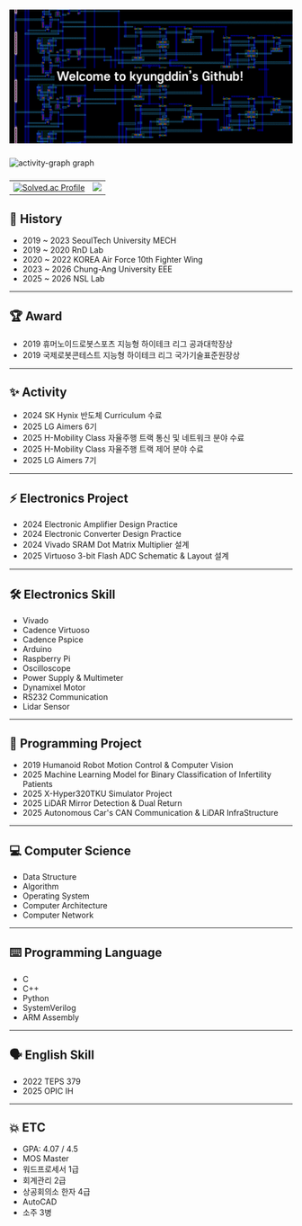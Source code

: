 ###
<div align="center">
  <img src="https://github.com/kyungddin/kyungddin/blob/main/github_front.png" />
</div>

###


<img src="https://github-readme-activity-graph.vercel.app/graph?username=kyungddin&radius=16&theme=github-compact&area=true&order=5" height="300" alt="activity-graph graph"  />


###

<div align="center">

<table>
  <tr>
    <td>
      <a href="https://solved.ac/kyungddin">
        <img src="http://mazassumnida.wtf/api/v2/generate_badge?boj=kyungddin" alt="Solved.ac Profile"/>
      </a>
    </td>
    <td>
      <img src="http://mazandi.herokuapp.com/api?handle=kyungddin&theme=dark"/>
    </td>
  </tr>
</table>

</div>

## 🚩 History
- 2019 ~ 2023 SeoulTech University MECH  
- 2019 ~ 2020 RnD Lab  
- 2020 ~ 2022 KOREA Air Force 10th Fighter Wing  
- 2023 ~ 2026 Chung-Ang University EEE  
- 2025 ~ 2026 NSL Lab  

---

## 🏆 Award
- 2019 휴머노이드로봇스포츠 지능형 하이테크 리그 공과대학장상  
- 2019 국제로봇콘테스트 지능형 하이테크 리그 국가기술표준원장상  

---

## ✨ Activity
- 2024 SK Hynix 반도체 Curriculum 수료  
- 2025 LG Aimers 6기  
- 2025 H-Mobility Class 자율주행 트랙 통신 및 네트워크 분야 수료  
- 2025 H-Mobility Class 자율주행 트랙 제어 분야 수료  
- 2025 LG Aimers 7기  

---

## ⚡ Electronics Project
- 2024 Electronic Amplifier Design Practice  
- 2024 Electronic Converter Design Practice  
- 2024 Vivado SRAM Dot Matrix Multiplier 설계  
- 2025 Virtuoso 3-bit Flash ADC Schematic & Layout 설계  

---

## 🛠️ Electronics Skill
- Vivado  
- Cadence Virtuoso  
- Cadence Pspice  
- Arduino  
- Raspberry Pi  
- Oscilloscope  
- Power Supply & Multimeter  
- Dynamixel Motor  
- RS232 Communication  
- Lidar Sensor  

---

## 📑 Programming Project
- 2019 Humanoid Robot Motion Control & Computer Vision  
- 2025 Machine Learning Model for Binary Classification of Infertility Patients  
- 2025 X-Hyper320TKU Simulator Project  
- 2025 LiDAR Mirror Detection & Dual Return  
- 2025 Autonomous Car's CAN Communication & LiDAR InfraStructure  

---

## 💻 Computer Science
- Data Structure  
- Algorithm  
- Operating System  
- Computer Architecture  
- Computer Network  

---

## ⌨️ Programming Language
- C  
- C++  
- Python  
- SystemVerilog  
- ARM Assembly  

---

## 🗣️ English Skill
- 2022 TEPS 379  
- 2025 OPIC IH  

---

## 💥 ETC
- GPA: 4.07 / 4.5  
- MOS Master  
- 워드프로세서 1급  
- 회계관리 2급  
- 상공회의소 한자 4급  
- AutoCAD  
- 소주 3병  
